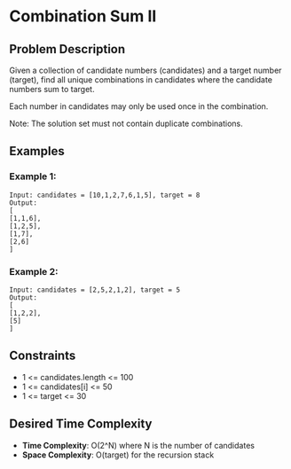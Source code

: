 # Combination Sum II

## Problem Description

Given a collection of candidate numbers (candidates) and a target number (target), find all unique combinations in candidates where the candidate numbers sum to target.

Each number in candidates may only be used once in the combination.

Note: The solution set must not contain duplicate combinations.

## Examples

### Example 1:

```
Input: candidates = [10,1,2,7,6,1,5], target = 8
Output:
[
[1,1,6],
[1,2,5],
[1,7],
[2,6]
]
```

### Example 2:

```
Input: candidates = [2,5,2,1,2], target = 5
Output:
[
[1,2,2],
[5]
]
```

## Constraints

- 1 <= candidates.length <= 100
- 1 <= candidates[i] <= 50
- 1 <= target <= 30

## Desired Time Complexity

- **Time Complexity**: O(2^N) where N is the number of candidates
- **Space Complexity**: O(target) for the recursion stack
